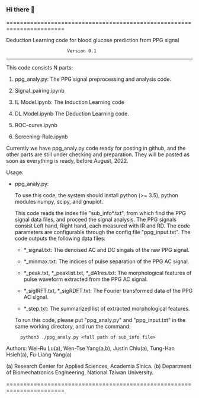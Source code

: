 ### Hi there 👋
=======================================================================

Deduction Learning code for blood glucose prediction from PPG signal

                           Version 0.1
--------------------------------------------------------------------

This code consists N parts:

1. ppg_analy.py:
   The PPG signal preprocessing and analysis code.

2. Signal_pairing.ipynb

3. IL Model.ipynb:
   The Induction Learning code
   
4. DL Model.ipynb
   The Deduction Learning code.

5. ROC-curve.ipynb

6. Screening-Rule.ipynb

Currently we have ppg_analy.py code ready for posting in github, and
the other parts are still under checking and preparation. They will
be posted as soon as everything is ready, before August, 2022.

Usage:

- ppg_analy.py:

  To use this code, the system should install python (>= 3.5), python
  modules numpy, scipy, and gnuplot.

  This code reads the index file "sub_info*.txt", from which find the
  PPG signal data files, and proceed the signal analysis. The PPG signals
  consist Left hand, Right hand, each measured with IR and RD. The code
  parameters are configurable through the config file "ppg_input.txt".
  The code outputs the following data files:

  - *_signal.txt:
    The denoised AC and DC singals of the raw PPG signal.

  - *_minmax.txt:
    The indices of pulse separation of the PPG AC signal.

  - *_peak.txt, *_peaklist.txt, *_dA1res.txt:
    The morphological features of pulse waveform extracted from the PPG
    AC signal.

  - *_sigIRFT.txt, *_sigRDFT.txt:
    The Fourier transformed data of the PPG AC signal.

  - *_step.txt:
    The summarized list of extracted morphological features.

  To run this code, please put "ppg_analy.py" and "ppg_input.txt" in the
  same working directory, and run the command:

        python3 ./ppg_analy.py <full path of sub_info file>



Authors:
   Wei-Ru Lu(a), Wen-Tse Yang(a,b), Justin Chiu(a), Tung-Han Hsieh(a),
   Fu-Liang Yang(a)

   (a) Research Center for Applied Sciences, Academia Sinica.
   (b) Department of Biomechatronics Engineering, National Taiwan University.

=======================================================================
